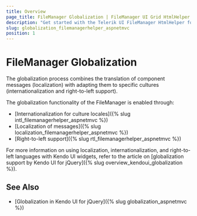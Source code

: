 ```yaml
---
title: Overview
page_title: FileManager Globalization | FileManager UI Grid HtmlHelper for ASP.NET MVC
description: "Get started with the Telerik UI FileManager HtmlHelper for ASP.NET MVC and learn about the globalization options it supports."
slug: globalization_filemanagerhelper_aspnetmvc
position: 1
---
```


# FileManager Globalization

The globalization process combines the translation of component messages (localization) with adapting them to specific cultures (internationalization and right-to-left support).

The globalization functionality of the FileManager is enabled through:
* [Internationalization for culture locales]({% slug intl_filemanagerhelper_aspnetmvc %})
* [Localization of messages]({% slug localization_filemanagerhelper_aspnetmvc %})
* [Right-to-left support]({% slug rtl_filemanagerhelper_aspnetmvc %})

For more information on using localization, internationalization, and right-to-left languages with Kendo UI widgets, refer to the article on [globalization support by Kendo UI for jQuery]({% slug overview_kendoui_globalization %}).

## See Also

* [Globalization in Kendo UI for jQuery]({% slug globalization_aspnetmvc %})
